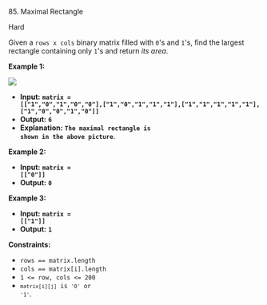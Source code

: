 85\. Maximal Rectangle

Hard

Given a `rows x cols` binary matrix filled with `0`'s and `1`'s, find the largest rectangle containing only `1`'s and return <i>its area</i>.

**Example 1:**

![](https://assets.leetcode.com/uploads/2020/09/14/maximal.jpg)

- **Input:** <code>**matrix = [["1","0","1","0","0"],["1","0","1","1","1"],["1","1","1","1","1"],["1","0","0","1","0"]]**</code>
- **Output:** <code>**6**</code>
- **Explanation:** <code>**The maximal rectangle is shown in the above picture**</code>.

**Example 2:**

- **Input:** <code>**matrix = [["0"]]**</code>
- **Output:** <code>**0**</code>

**Example 3:**
- **Input:** <code>**matrix = [["1"]]**</code>
- **Output:** <code>**1**</code>


**Constraints:**

- `rows == matrix.length`
- `cols == matrix[i].length`
- `1 <= row, cols <= 200`
- <code>`matrix[i][j]` is `'0'` or `'1'`</code>.